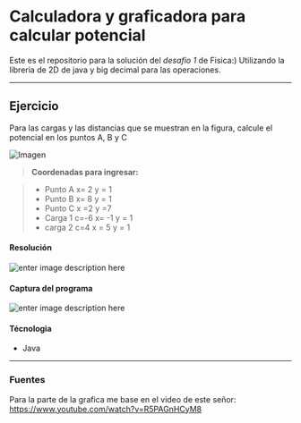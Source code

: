 Calculadora y graficadora para calcular potencial 
===================



Este es el repositorio para la solución del *desafio 1*  de Fisica:) Utilizando la libreria de 2D de java y big decimal para las operaciones.

----------


Ejercicio
-------------

Para las cargas y las distancias que se muestran en la figura, calcule el potencial en los puntos A, B y C

![Imagen](https://k61.kn3.net/7/3/2/A/2/C/E8B.png)


> **Coordenadas para ingresar:**

>- Punto A
	x= 2
	y = 1
>- Punto B
x= 8
y = 1
>- Punto C
x =2
y =7
>- Carga 1
c=-6
x= -1
y = 1
>- carga 2
c=4
x = 5
y = 1

#### <i class="icon-file"></i> Resolución

![enter image description here](https://k61.kn3.net/5/E/0/A/9/E/DCF.jpg)



#### <i class="icon-pencil"></i> Captura del programa

![enter image description here](https://k60.kn3.net/8/9/A/1/5/D/7A3.png)


#### <i class="icon-file"></i> Técnologia 

* Java

----------


### Fuentes

Para la parte de la grafica me base en el video de este señor: 
https://www.youtube.com/watch?v=R5PAGnHCyM8


